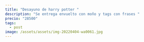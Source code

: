 ```yaml
---
title: "Desayuno de harry potter "
description: "Se entrega envuelto con moño y tags con frases "
precio: "28500"
tags:
  - post
image: /assets/assets/img-20220404-wa0061.jpg
---
```

